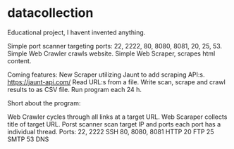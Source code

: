 # datacollection

Educational project, I havent invented anything. 

Simple port scanner targeting ports: 22, 2222, 80, 8080, 8081, 20, 25, 53.
Simple Web Crawler crawls website.
Simple Web Scraper, scrapes html content.

Coming features:
New Scraper utilizing Jaunt to add scraping API:s. https://jaunt-api.com/
Read URL:s from a file.
Write scan, scrape and crawl results to as CSV file.
Run program each 24 h.

Short about the program:

Web Crawler cycles through all links at a target URL.
Web Scaraper collects title of target URL.
Porst scanner scan target IP and ports each port has a individual thread. 
Ports: 
22, 2222 SSH 
80, 8080, 8081 HTTP
20 FTP
25 SMTP
53 DNS
